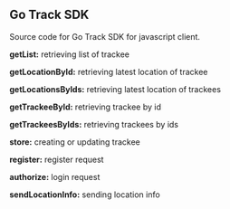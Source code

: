 ## Go Track SDK

Source code for Go Track SDK for javascript client.

**getList:** retrieving list of trackee

**getLocationById:** retrieving latest location of trackee

**getLocationsByIds:** retrieving latest location of trackees

**getTrackeeById:** retrieving trackee by id

**getTrackeesByIds:** retrieving trackees by ids

**store:** creating or updating trackee

**register:** register request

**authorize:** login request

**sendLocationInfo:** sending location info
